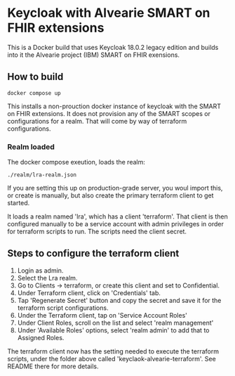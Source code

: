# Keycloak with Alvearie SMART on FHIR extensions

This is a Docker build that uses Keycloak 18.0.2 legacy edition and builds into it the Alvearie project (IBM) SMART on FHIR exensions.

## How to build

```shell
docker compose up
```

This installs a non-prouction docker instance of keycloak with the SMART on FHIR extensions.
It does not provision any of the SMART scopes or configurations for a realm. That will come by way of
terraform configurations.

### Realm loaded

The docker compose exeution, loads the realm:

```code
./realm/lra-realm.json
```

If you are setting this up on production-grade server, you woul import this, or create is manually, but also create the primary terraform client to get started.

It loads a realm named 'lra', which has a client 'terraform'. That client is then configured manually to be a service account with admin privileges in order for terraform scripts to run. The scripts need the client secret.

## Steps to configure the terraform client

1. Login as admin.
2. Select the Lra realm.
3. Go to Clients -> terraform, or create this client and set to Confidential.
4. Under Terraform client, click on 'Credentials' tab.
5. Tap 'Regenerate Secret' button and copy the secret and save it for the terraform script configurations.
6. Under the Terraform client, tap on 'Service Account Roles'
7. Under Client Roles, scroll on the list and select 'realm management'
8. Under 'Available Roles' options, select 'realm admin' to add that to Assigned Roles.

The terraform client now has the setting needed to execute the terraform scripts, under the folder above
called 'keyclaok-alvearie-terraform'. See README there for more details.
